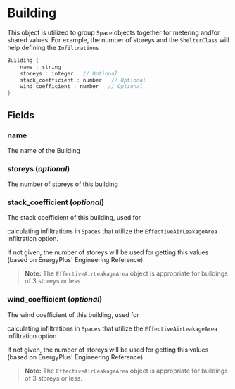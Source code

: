 # Building

  This object is utilized to group `Space` objects together for 
  metering and/or shared values. For example, the number of storeys
  and the `ShelterClass` will help defining the `Infiltrations`


```rs
Building {
	name : string
	storeys : integer   // Optional
	stack_coefficient : number   // Optional
	wind_coefficient : number   // Optional
}
```

## Fields



### name

  The name of the Building




### storeys  (*optional*)

  The number of storeys of this building




### stack_coefficient  (*optional*)

  The stack coefficient of this building, used for 

 calculating infiltrations in `Spaces` that utilize the `EffectiveAirLeakageArea`
  infiltration option.
  
  If not given, the number of storeys will be used for getting 
  this values (based on EnergyPlus\' Engineering Reference). 
 

 > **Note:** The `EffectiveAirLeakageArea` object is appropriate for buildings
  > of 3 storeys or less. 




### wind_coefficient  (*optional*)

  The wind coefficient of this building, used for 

 calculating infiltrations in `Spaces` that utilize the `EffectiveAirLeakageArea`
  infiltration option.
  
  If not given, the number of storeys will be used for getting 
  this values (based on EnergyPlus\' Engineering Reference). 
  

 > **Note:** The `EffectiveAirLeakageArea` object is appropriate for buildings
  > of 3 storeys or less. 




